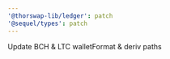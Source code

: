 ```yaml
---
'@thorswap-lib/ledger': patch
'@sequel/types': patch
---
```


Update BCH & LTC walletFormat & deriv paths
